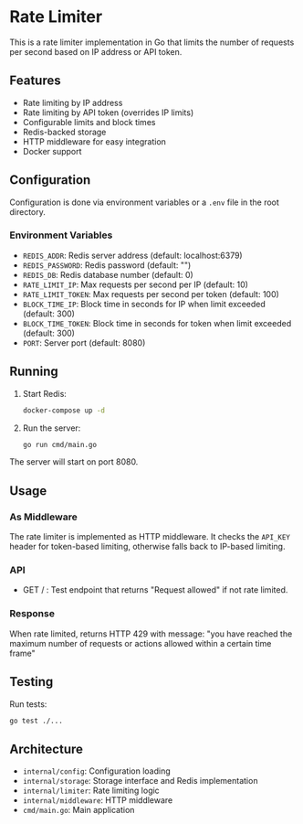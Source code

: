 # Rate Limiter

This is a rate limiter implementation in Go that limits the number of requests per second based on IP address or API token.

## Features

- Rate limiting by IP address
- Rate limiting by API token (overrides IP limits)
- Configurable limits and block times
- Redis-backed storage
- HTTP middleware for easy integration
- Docker support

## Configuration

Configuration is done via environment variables or a `.env` file in the root directory.

### Environment Variables

- `REDIS_ADDR`: Redis server address (default: localhost:6379)
- `REDIS_PASSWORD`: Redis password (default: "")
- `REDIS_DB`: Redis database number (default: 0)
- `RATE_LIMIT_IP`: Max requests per second per IP (default: 10)
- `RATE_LIMIT_TOKEN`: Max requests per second per token (default: 100)
- `BLOCK_TIME_IP`: Block time in seconds for IP when limit exceeded (default: 300)
- `BLOCK_TIME_TOKEN`: Block time in seconds for token when limit exceeded (default: 300)
- `PORT`: Server port (default: 8080)

## Running

1. Start Redis:
   ```bash
   docker-compose up -d
   ```

2. Run the server:
   ```bash
   go run cmd/main.go
   ```

The server will start on port 8080.

## Usage

### As Middleware

The rate limiter is implemented as HTTP middleware. It checks the `API_KEY` header for token-based limiting, otherwise falls back to IP-based limiting.

### API

- GET / : Test endpoint that returns "Request allowed" if not rate limited.

### Response

When rate limited, returns HTTP 429 with message: "you have reached the maximum number of requests or actions allowed within a certain time frame"

## Testing

Run tests:
```bash
go test ./...
```

## Architecture

- `internal/config`: Configuration loading
- `internal/storage`: Storage interface and Redis implementation
- `internal/limiter`: Rate limiting logic
- `internal/middleware`: HTTP middleware
- `cmd/main.go`: Main application
